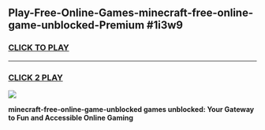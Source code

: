 
## Play-Free-Online-Games-minecraft-free-online-game-unblocked-Premium #1i3w9
<h3>
<a href="https://premium.freeplayer.one?title=minecraft-free-online-game-unblocked&ref=8M">CLICK TO PLAY</a></h3>
<hr>

<h3>
<a href="https://premium.freeplayer.one?title=minecraft-free-online-game-unblocked&ref=8M">CLICK 2 PLAY</a>
  
</h3>

<a href="https://premium.freeplayer.one?title=minecraft-free-online-game-unblocked&ref=8M"><img src="https://clearcache.store/games.png"></a>


**minecraft-free-online-game-unblocked games unblocked: Your Gateway to Fun and Accessible Online Gaming**
